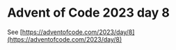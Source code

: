 # Advent of Code 2023 day 8

See [https://adventofcode.com/2023/day/8](https://adventofcode.com/2023/day/8)
